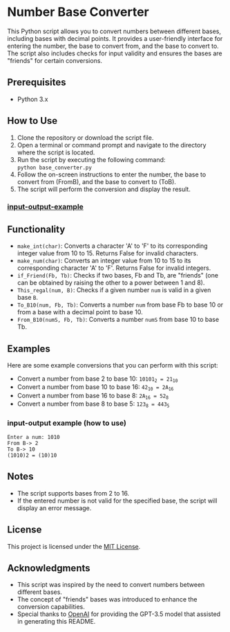 <h1>Number Base Converter</h1>
  <p>This Python script allows you to convert numbers between different bases, including bases with decimal points. It provides a user-friendly interface for entering the number, the base to convert from, and the base to convert to. The script also includes checks for input validity and ensures the bases are "friends" for certain conversions.</p>

  <h2>Prerequisites</h2>
  <ul>
    <li>Python 3.x</li>
  </ul>

  <h2>How to Use</h2>
  <ol>
    <li>Clone the repository or download the script file.</li>
    <li>Open a terminal or command prompt and navigate to the directory where the script is located.</li>
    <li>Run the script by executing the following command:<br>
      <code>python base_converter.py</code></li>
    <li>Follow the on-screen instructions to enter the number, the base to convert from (FromB), and the base to convert to (ToB).</li>
    <li>The script will perform the conversion and display the result.</li>
  </ol>
     <h3><a href="#here-is-input-output-example">input-output-example</a></h3>

  <h2>Functionality</h2>
  <ul>
    <li><code>make_int(char)</code>: Converts a character 'A' to 'F' to its corresponding integer value from 10 to 15. Returns False for invalid characters.</li>
    <li><code>make_num(char)</code>: Converts an integer value from 10 to 15 to its corresponding character 'A' to 'F'. Returns False for invalid integers.</li>
    <li><code>if_Friend(Fb, Tb)</code>: Checks if two bases, Fb and Tb, are "friends" (one can be obtained by raising the other to a power between 1 and 8).</li>
    <li><code>This_regal(num, B)</code>: Checks if a given number <code>num</code> is valid in a given base <code>B</code>.</li>
    <li><code>To_B10(num, Fb, Tb)</code>: Converts a number <code>num</code> from base Fb to base 10 or from a base with a decimal point to base 10.</li>
    <li><code>From_B10(numS, Fb, Tb)</code>: Converts a number <code>numS</code> from base 10 to base Tb.</li>
  </ul>

  <h2>Examples</h2>
  <p>Here are some example conversions that you can perform with this script:</p>
  <ul>
    <li>Convert a number from base 2 to base 10: <code>10101<sub>2</sub> = 21<sub>10</sub></code></li>
    <li>Convert a number from base 10 to base 16: <code>42<sub>10</sub> = 2A<sub>16</sub></code></li>
    <li>Convert a number from base 16 to base 8: <code>2A<sub>16</sub> = 52<sub>8</sub></code></li>
    <li>Convert a number from base 8 to base 5: <code>123<sub>8</sub> = 443<sub>5</sub></code></li>
  </ul>
  <h3>input-output example (how to use)</h3>
<code>Enter a num: 1010 
From B-> 2 
To B-> 10 
(1010)2 = (10)10</code>
  
  

  
  

  <h2>Notes</h2>
  <ul>
    <li>The script supports bases from 2 to 16.</li>
    <li>If the entered number is not valid for the specified base, the script will display an error message.</li>
  </ul>

  <h2>License</h2>
  <p>This project is licensed under the <a href="LICENSE">MIT License</a>.</p>

  <h2>Acknowledgments</h2>
  <ul>
    <li>This script was inspired by the need to convert numbers between different bases.</li>
    <li>The concept of "friends" bases was introduced to enhance the conversion capabilities.</li>
    <li>Special thanks to <a href="https://openai.com/">OpenAI</a> for providing the GPT-3.5 model that assisted in generating this README.</li>
  </ul>
